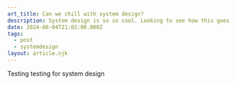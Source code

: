 ```yaml
---
art_title: Can we chill with system design?
description: System design is so so cool. Looking to see how this goes...
date: 2024-06-04T21:02:00.000Z
tags:
  - post
  - systemdesign
layout: article.njk
---
```

Testing testing for system design
